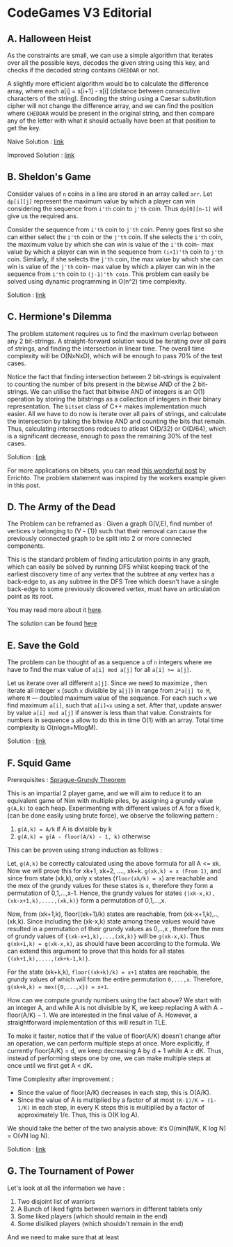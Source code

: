 # CodeGames V3 Editorial

## A. Halloween Heist

As the constraints are small, we can use a simple algorithm that iterates over all the possible keys, decodes the given string using this key, and checks if the decoded string contains `CHEDDAR` or not.

A slightly more efficient algorithm would be to calculate the difference array, where each a[i] = s[i+1] - s[i] (distance between consecutive characters of the string). Encoding the string using a Caesar substitution cipher will not change the difference array, and we can find the position where `CHEDDAR` would be present in the original string, and then compare any of the letter with what it should actually have been at that position to get the key.

Naive Solution : [link](./Halloween%20Heist/SolutionCode.cpp)

Improved Solution : [link](./Halloween%20Heist/ImprovedSolution.cpp)

## B. Sheldon's Game

Consider values of `n` coins in a line are stored in an array called `arr`. Let `dp[i][j]` represent the maximum value by which a player can win considering the sequence from `i'th` coin to `j'th` coin. Thus `dp[0][n-1]` will give us the required ans.

Consider the sequence from `i'th` coin to `j'th` coin. Penny goes first so she can either select the `i'th` coin or the `j'th` coin. If she selects the `i'th` coin, the maximum value by which she can win is value of the `i'th` coin- max value by which a player can win in the sequence from `(i+1)'th` coin to `j'th` coin. Similarly, if she selects the `j'th` coin, the max value by which she can win is value of the `j'th` coin- max value by which a player can win in the sequence from `i'th` coin to `(j-1)'th coin`. This problem can easily be solved using dynamic programming in O(n^2) time complexity. 

Solution : [link](./Sheldon's%20Game/solution.cpp)

## C. Hermione's Dilemma 

The problem statement requires us to find the maximum overlap between any 2 bit-strings. A straight-forward solution would be iterating over all pairs of strings, and finding the intersection in linear time. The overall time complexity will be O(NxNxD), which will be enough to pass 70% of the test cases.

Notice the fact that finding intersection between 2 bit-strings is equivalent to counting the number of bits present in the bitwise AND of the 2 bit-strings. We can utilise the fact that bitwise AND of integers is an O(1) operation by storing the bitstrings as a collection of integers in their binary representation. The `bitset` class of C++ makes implementation much easier. All we have to do now is iterate over all pairs of strings, and calculate the intersection by taking the bitwise AND and counting the bits that remain. Thus, calculating intersections redcues to atleast O(D/32) or O(D/64), which is a significant decrease, enough to pass the remaining 30% of the test cases.

Solution : [link](./Hermione's%20Dilemma/trial.cpp)

For more applications on bitsets, you can read [this wonderful post](https://codeforces.com/blog/entry/73558) by Errichto. The problem statement was inspired by the workers example given in this post.

## D. The Army of the Dead

The Problem can be reframed as : Given a graph G(V,E), find number of vertices v belonging to (V - {1}) such that their removal can cause the previously connected graph to be split into 2 or more connected components.

This is the standard problem of finding articulation points in any graph, which can easily be solved by running DFS whilst keeping track of the earliest discovery time of any vertex that the subtree at any vertex has a back-edge to, as any subtree in the DFS Tree which doesn't have a single back-edge to some previously dicovered vertex, must have an articulation point as its root.

You may read more about it [here](https://cp-algorithms.com/graph/cutpoints.html).

The solution can be found [here]()


## E. Save the Gold

The problem can be thought of as a sequence `a` of `n` integers where we have to find the max value of `a[i] mod a[j]` for all `a[i] >= a[j]`. 

Let us iterate over all different `a[j]`. Since we need to maximize , then iterate all integer `x` (such `x` divisible by `a[j]`) in range from `2*a[j] to M`, where `M` — doubled maximum value of the sequence. For each such `x` we find maximum `a[i]`, such that `a[i]<x` using a set. After that, update answer by value `a[i] mod a[j]` if answer is less than that value. Constraints for numbers in sequence `a` allow to do this in time O(1) with an array. Total time complexity is O(nlogn+MlogM). 

Solution : [link](./Save%20the%20Gold/soln.cpp)

## F. Squid Game

Prerequisites : [Sprague-Grundy Theorem](https://cp-algorithms.com/game_theory/sprague-grundy-nim.html)

This is an impartial 2 player game, and we will aim to reduce it to an equivalent game of Nim with multiple piles, by assigning a grundy value `g(A,k)` to each heap. Experimenting with different values of A for a fixed k, (can be done easily using brute force), we observe the following pattern : 

1. `g(A,k) = A/k`  if A is divisible by k
2. `g(A,k) = g(A - floor(A/k) - 1, k)`  otherwise
   
This can be proven using strong induction as follows :

Let, `g(A,k)` be correctly calculated using the above formula for all A <= xk. Now we will prove this for xk+1, xk+2, ...., xk+k. `g(xk,k) = x (From 1)`, and since from state (xk,k), only x states (`floor(xk/k) = x`) are reachable and the mex of the grundy values for these states is `x`, therefore they form a permutation of 0,1,...,x-1. Hence, the grundy values for states `{(xk-x,k),(xk-x+1,k),....,(xk,k)}` form a permutation of 0,1,...,x.

Now, from (xk+1,k), floor((xk+1)/k) states are reachable, from (xk-x+1,k),..,(xk,k). Since including the (xk-x,k) state among these values would have resulted in a permutation of their grundy values as 0,..,x , therefore the mex of grundy values of `{(xk-x+1,k),...,(xk,k)}` will be `g(xk-x,k)`. Thus `g(xk+1,k) = g(xk-x,k)`, as should have been according to the formula. We can extend this argument to prove that this holds for all states `{(xk+1,k),....,(xk+k-1,k)}`.

For the state (xk+k,k), `floor((xk+k)/k) = x+1` states are reachable, the grundy values of which will form the entire permutation `0,...,x`. Therefore, `g(xk+k,k) = mex({0,...,x}) = x+1`.

How can we compute grundy numbers using the fact above? We start with an integer A, and while A is not divisible by K, we keep replacing A with A − floor(A/K) − 1. We are interested in the final value
of A. However, a straightforward implementation of this will result in TLE.

To make it faster, notice that if the value of floor(A/K) doesn’t change after an operation, we can perform multiple steps at once. More explicitly, if currently floor(A/K) = d, we keep decreasing A by d + 1 while A ≥ dK. Thus, instead of performing steps one by one, we can make multiple steps at once until we first get A < dK.

Time Complexity after improvement :
- Since the value of floor(A/K) decreases in each step, this is O(A/K).
- Since the value of A is multiplied by a factor of at most `(K-1)/K = (1-1/K)` in each step, in every K steps this is multiplied by a factor of approximately 1/e. Thus, this is O(K log A).

We should take the better of the two analysis above: it’s O(min(N/K, K log N) = O(√N log N).

Solution : [link](./Squid%20Game/SolutionCode.cpp)

## G. The Tournament of Power

Let's look at all the information we have :

1) Two disjoint list of warriors
2) A Bunch of liked fights between warriors in different tablets only
3) Some liked players (which should remain in the end)
4) Some disliked players (which shouldn't remain in the end)

And we need to make sure that at least 
